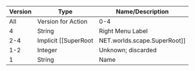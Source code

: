 | Version | Type | Name/Description |
| --- | --- | --- |
| All | Version for Action | 0-4 |
| 4 | String | Right Menu Label |
| 2-4 | Implicit [[SuperRoot|NET.worlds.scape.SuperRoot]] | SuperRoot |
| 1-2 | Integer | Unknown; discarded |
| 1 | String | Name |

